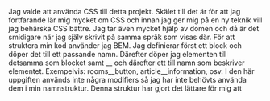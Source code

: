 Jag valde att använda CSS till detta projekt. Skälet till det är för att jag fortfarande lär mig mycket om CSS och innan jag ger mig på en ny teknik vill jag behärska CSS bättre. Jag tar även mycket hjälp av domen och då är det smidigare när jag själv skrivit på samma språk som visas där. För att struktera min kod använder jag BEM. Jag definierar först ett block och döper det till ett passande namn. Därefter döper jag elementen till detsamma som blocket samt __ och därefter ett till namn som beskriver elementet. Exempelvis: rooms__button, article__information, osv. I den här uppgiften används inte några modifiers så jag har inte behövts använda dem i min namnstruktur. Denna struktur har gjort det lättare för mig att 